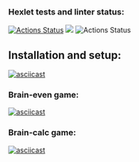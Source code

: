 ### Hexlet tests and linter status:
[![Actions Status](https://github.com/ntld/frontend-project-lvl1/workflows/hexlet-check/badge.svg)](https://github.com/ntld/frontend-project-lvl1/actions)
<a href="https://codeclimate.com/github/ntld/frontend-project-lvl1/maintainability"><img src="https://api.codeclimate.com/v1/badges/1b941c4e7b72e62db4a4/maintainability" /></a>
![Actions Status](https://github.com/ntld/frontend-project-lvl1/actions/workflows/node.js.yml/badge.svg)

## Installation and setup:

[![asciicast](https://asciinema.org/a/457859.svg)](https://asciinema.org/a/457859)

### Brain-even game:

[![asciicast](https://asciinema.org/a/457870.svg)](https://asciinema.org/a/457870)

### Brain-calc game:

[![asciicast](https://asciinema.org/a/458252.svg)](https://asciinema.org/a/458252)